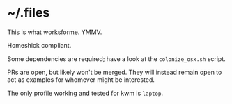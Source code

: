 # ~/.files

This is what worksforme. YMMV.

Homeshick compliant.

Some dependencies are required; have a look at the `colonize_osx.sh`
script.

PRs are open, but likely won't be merged. 
They will instead remain open to act as examples for whomever might 
be interested.

The only profile working and tested for kwm is `laptop`.
